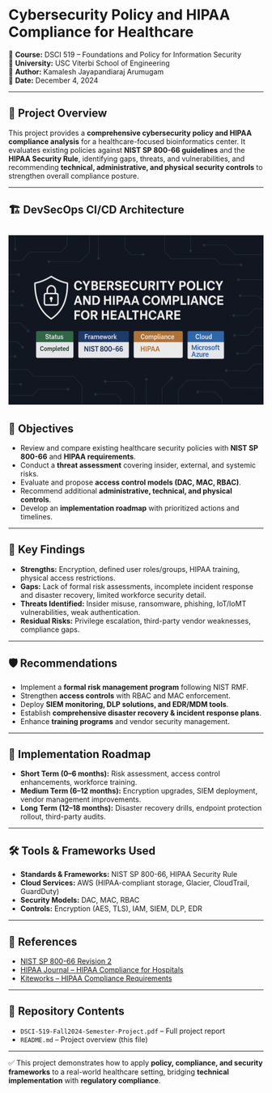 # Cybersecurity Policy and HIPAA Compliance for Healthcare  

📄 **Course:** DSCI 519 – Foundations and Policy for Information Security  
🏫 **University:** USC Viterbi School of Engineering  
👤 **Author:** Kamalesh Jayapandiaraj Arumugam  
📅 **Date:** December 4, 2024  

---

## 📌 Project Overview  
This project provides a **comprehensive cybersecurity policy and HIPAA compliance analysis** for a healthcare-focused bioinformatics center. It evaluates existing policies against **NIST SP 800-66 guidelines** and the **HIPAA Security Rule**, identifying gaps, threats, and vulnerabilities, and recommending **technical, administrative, and physical security controls** to strengthen overall compliance posture.  

---

## 🏗️ DevSecOps CI/CD Architecture

  ![DEvSecOps Architecture](hipaa.png)
---

## 🧭 Objectives  
- Review and compare existing healthcare security policies with **NIST SP 800-66** and **HIPAA requirements**.  
- Conduct a **threat assessment** covering insider, external, and systemic risks.  
- Evaluate and propose **access control models (DAC, MAC, RBAC)**.  
- Recommend additional **administrative, technical, and physical controls**.  
- Develop an **implementation roadmap** with prioritized actions and timelines.  

---

## 🔐 Key Findings  
- **Strengths:** Encryption, defined user roles/groups, HIPAA training, physical access restrictions.  
- **Gaps:** Lack of formal risk assessments, incomplete incident response and disaster recovery, limited workforce security detail.  
- **Threats Identified:** Insider misuse, ransomware, phishing, IoT/IoMT vulnerabilities, weak authentication.  
- **Residual Risks:** Privilege escalation, third-party vendor weaknesses, compliance gaps.  

---

## 🛡️ Recommendations  
- Implement a **formal risk management program** following NIST RMF.  
- Strengthen **access controls** with RBAC and MAC enforcement.  
- Deploy **SIEM monitoring, DLP solutions, and EDR/MDM tools**.  
- Establish **comprehensive disaster recovery & incident response plans**.  
- Enhance **training programs** and vendor security management.  

---

## 📅 Implementation Roadmap  
- **Short Term (0–6 months):** Risk assessment, access control enhancements, workforce training.  
- **Medium Term (6–12 months):** Encryption upgrades, SIEM deployment, vendor management improvements.  
- **Long Term (12–18 months):** Disaster recovery drills, endpoint protection rollout, third-party audits.  

---

## 🛠️ Tools & Frameworks Used  
- **Standards & Frameworks:** NIST SP 800-66, HIPAA Security Rule  
- **Cloud Services:** AWS (HIPAA-compliant storage, Glacier, CloudTrail, GuardDuty)  
- **Security Models:** DAC, MAC, RBAC  
- **Controls:** Encryption (AES, TLS), IAM, SIEM, DLP, EDR  

---

## 📖 References  
- [NIST SP 800-66 Revision 2](https://csrc.nist.gov/publications/detail/sp/800-66/rev-2/final)  
- [HIPAA Journal – HIPAA Compliance for Hospitals](https://www.hipaajournal.com/hipaa-compliance-for-hospitals/)  
- [Kiteworks – HIPAA Compliance Requirements](https://www.kiteworks.com/hipaa-compliance/hipaa-compliance-requirements/)  

---

## 📂 Repository Contents  
- `DSCI-519-Fall2024-Semester-Project.pdf` – Full project report  
- `README.md` – Project overview (this file)  
---

✅ This project demonstrates how to apply **policy, compliance, and security frameworks** to a real-world healthcare setting, bridging **technical implementation** with **regulatory compliance**.  
